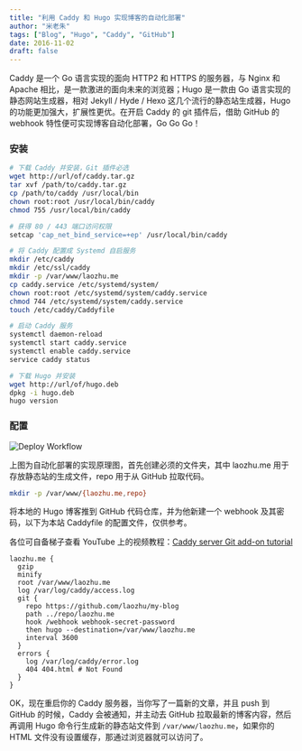 ```yaml
---
title: "利用 Caddy 和 Hugo 实现博客的自动化部署"
author: "米老朱"
tags: ["Blog", "Hugo", "Caddy", "GitHub"]
date: 2016-11-02
draft: false
---
```


Caddy 是一个 Go 语言实现的面向 HTTP2 和 HTTPS 的服务器，与 Nginx 和 Apache 相比，是一款激进的面向未来的浏览器；Hugo 是一款由 Go 语言实现的静态网站生成器，相对 Jekyll / Hyde / Hexo 这几个流行的静态站生成器，Hugo 的功能更加强大，扩展性更优。在开启 Caddy 的 git 插件后，借助 GitHub 的 webhook 特性便可实现博客自动化部署，Go Go Go！

<!--more-->

### 安装

```bash
# 下载 Caddy 并安装，Git 插件必选
wget http://url/of/caddy.tar.gz
tar xvf /path/to/caddy.tar.gz
cp /path/to/caddy /usr/local/bin
chown root:root /usr/local/bin/caddy
chmod 755 /usr/local/bin/caddy

# 获得 80 / 443 端口访问权限
setcap 'cap_net_bind_service=+ep' /usr/local/bin/caddy

# 将 Caddy 配置成 Systemd 自启服务
mkdir /etc/caddy
mkdir /etc/ssl/caddy
mkdir -p /var/www/laozhu.me
cp caddy.service /etc/systemd/system/
chown root:root /etc/systemd/system/caddy.service
chmod 744 /etc/systemd/system/caddy.service
touch /etc/caddy/Caddyfile

# 启动 Caddy 服务
systemctl daemon-reload
systemctl start caddy.service
systemctl enable caddy.service
service caddy status

# 下载 Hugo 并安装
wget http://url/of/hugo.deb
dpkg -i hugo.deb
hugo version
```

### 配置

![Deploy Workflow](/media/posts/deploy-blog-with-caddy-and-hugo/01.png)

上图为自动化部署的实现原理图，首先创建必须的文件夹，其中 laozhu.me 用于存放静态站的生成文件，repo 用于从 GitHub 拉取代码。

```bash
mkdir -p /var/www/{laozhu.me,repo}
```

将本地的 Hugo 博客推到 GitHub 代码仓库，并为他新建一个 webhook 及其密码，以下为本站 Caddyfile 的配置文件，仅供参考。

各位可自备梯子查看 YouTube 上的视频教程：[Caddy server Git add-on tutorial](https://www.youtube.com/watch?v=dmat1MUT0fc)

```caddy
laozhu.me {
  gzip
  minify
  root /var/www/laozhu.me
  log /var/log/caddy/access.log
  git {
    repo https://github.com/laozhu/my-blog
    path ../repo/laozhu.me
    hook /webhook webhook-secret-password
    then hugo --destination=/var/www/laozhu.me
    interval 3600
  }
  errors {
    log /var/log/caddy/error.log
    404 404.html # Not Found
  }
}
```

OK，现在重启你的 Caddy 服务器，当你写了一篇新的文章，并且 push 到 GitHub 的时候，Caddy 会被通知，并主动去 GitHub 拉取最新的博客内容，然后再调用 Hugo 命令行生成新的静态站文件到 `/var/www/laozhu.me`，如果你的 HTML 文件没有设置缓存，那通过浏览器就可以访问了。
